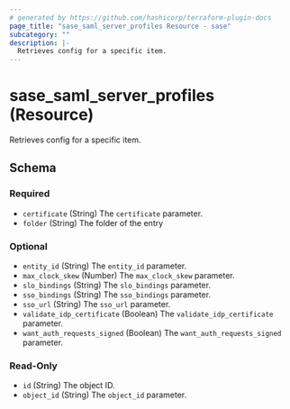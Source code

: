 ```yaml
---
# generated by https://github.com/hashicorp/terraform-plugin-docs
page_title: "sase_saml_server_profiles Resource - sase"
subcategory: ""
description: |-
  Retrieves config for a specific item.
---
```


# sase_saml_server_profiles (Resource)

Retrieves config for a specific item.



<!-- schema generated by tfplugindocs -->
## Schema

### Required

- `certificate` (String) The `certificate` parameter.
- `folder` (String) The folder of the entry

### Optional

- `entity_id` (String) The `entity_id` parameter.
- `max_clock_skew` (Number) The `max_clock_skew` parameter.
- `slo_bindings` (String) The `slo_bindings` parameter.
- `sso_bindings` (String) The `sso_bindings` parameter.
- `sso_url` (String) The `sso_url` parameter.
- `validate_idp_certificate` (Boolean) The `validate_idp_certificate` parameter.
- `want_auth_requests_signed` (Boolean) The `want_auth_requests_signed` parameter.

### Read-Only

- `id` (String) The object ID.
- `object_id` (String) The `object_id` parameter.



